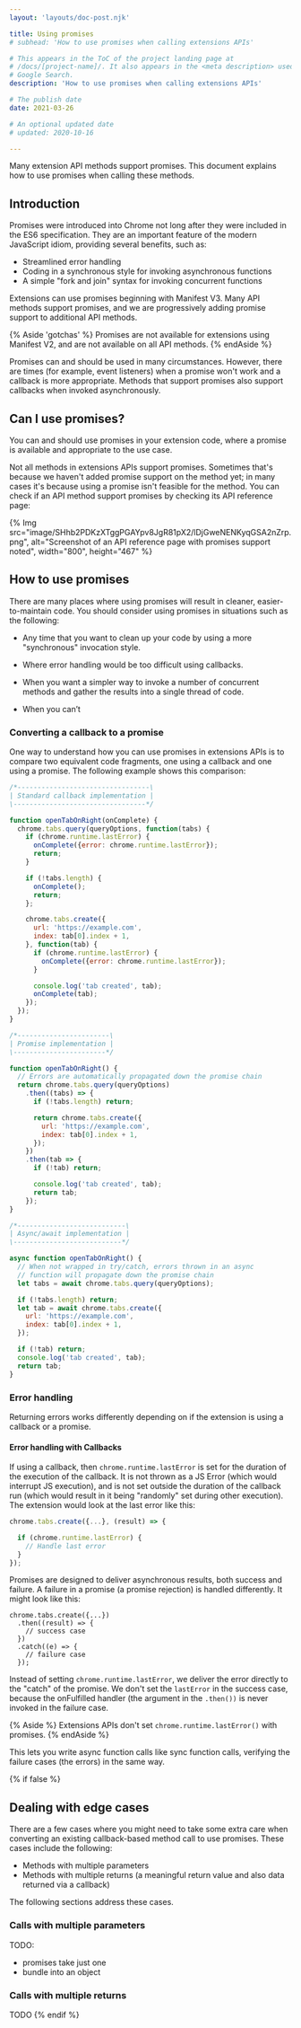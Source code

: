 ```yaml
---
layout: 'layouts/doc-post.njk'

title: Using promises
# subhead: 'How to use promises when calling extensions APIs'

# This appears in the ToC of the project landing page at
# /docs/[project-name]/. It also appears in the <meta description> used in 
# Google Search.
description: 'How to use promises when calling extensions APIs'

# The publish date
date: 2021-03-26

# An optional updated date
# updated: 2020-10-16

---
```


Many extension API methods support promises.  This document explains how to use promises when
calling these methods.

## Introduction

Promises were introduced into Chrome not long after they were included in the ES6 specification.
They are an important feature of the modern JavaScript idiom, providing several benefits, such as:

* Streamlined error handling
* Coding in a synchronous style for invoking asynchronous functions
* A simple "fork and join" syntax for invoking concurrent functions

Extensions can use promises beginning with Manifest V3. Many API methods support promises, and we
are progressively adding promise support to additional API methods.

{% Aside 'gotchas' %}
Promises are not available for extensions using Manifest V2, and are not available on all API methods.
{% endAside  %}

Promises can and should be used in many circumstances. However, there are times (for example, event
listeners) when a promise won't work and a callback is more appropriate. Methods that support
promises also support callbacks when invoked asynchronously.

## Can I use promises?

You can and should use promises in your extension code, where a promise is available and appropriate
to the use case.

Not all methods in extensions APIs support promises. Sometimes that's because we haven't added
promise support on the method yet; in many cases it's because using a promise isn't feasible for the
method. You can check if an API method support promises by checking its API reference page:

{% Img src="image/SHhb2PDKzXTggPGAYpv8JgR81pX2/lDjGweNENKyqGSA2nZrp.png", alt="Screenshot of an API
reference page with promises support noted", width="800", height="467" %}

## How to use promises

There are many places where using promises will result in cleaner, easier-to-maintain code. You
should consider using promises in situations such as the following:

* Any time that you want to clean up your code by using a more "synchronous" invocation style.
* Where error handling would be too difficult using callbacks.
* When you want a simpler way to invoke a number of concurrent methods and gather the results into a single thread of code.

* When you can’t

### Converting a callback to a promise

One way to understand how you can use promises in extensions APIs is to compare two equivalent code
fragments, one using a callback and one using a promise. The following example shows this
comparison:

```js
/*---------------------------------\
| Standard callback implementation |
\---------------------------------*/

function openTabOnRight(onComplete) {
  chrome.tabs.query(queryOptions, function(tabs) {
    if (chrome.runtime.lastError) {
      onComplete({error: chrome.runtime.lastError});
      return;
    }

    if (!tabs.length) {
      onComplete();
      return;
    };

    chrome.tabs.create({
      url: 'https://example.com',
      index: tab[0].index + 1,
    }, function(tab) {
      if (chrome.runtime.lastError) {
        onComplete({error: chrome.runtime.lastError});
      }

      console.log('tab created', tab);
      onComplete(tab);
    });
  });
}

/*-----------------------\
| Promise implementation |
\-----------------------*/

function openTabOnRight() {
  // Errors are automatically propagated down the promise chain
  return chrome.tabs.query(queryOptions)
    .then((tabs) => {
      if (!tabs.length) return;

      return chrome.tabs.create({
        url: 'https://example.com',
        index: tab[0].index + 1,
      });
    })
    .then(tab => {
      if (!tab) return;

      console.log('tab created', tab);
      return tab;
    });
}

/*---------------------------\
| Async/await implementation |
\---------------------------*/

async function openTabOnRight() {
  // When not wrapped in try/catch, errors thrown in an async
  // function will propagate down the promise chain
  let tabs = await chrome.tabs.query(queryOptions);

  if (!tabs.length) return;
  let tab = await chrome.tabs.create({
    url: 'https://example.com',
    index: tab[0].index + 1,
  });

  if (!tab) return;
  console.log('tab created', tab);
  return tab;
}
```

<!-- notes here about the code fragments -->

### Error handling

Returning errors works differently depending on if the extension is using a callback or a promise.

#### Error handling with Callbacks

If using a callback, then `chrome.runtime.lastError` is set for the duration of the execution of the
callback. It is not thrown as a JS Error (which would interrupt JS execution), and is not set
outside the duration of the callback run (which would result in it being "randomly" set during other
execution).  The extension would look at the last error like this:

```js
chrome.tabs.create({...}, (result) => {

  if (chrome.runtime.lastError) {
    // Handle last error
  }
});
```

Promises are designed to deliver asynchronous results, both success and failure.  A failure in a
promise (a promise rejection) is handled differently.  It might look like this:

```
chrome.tabs.create({...})
  .then((result) => {
    // success case
  })
  .catch((e) => {
    // failure case
  });
```

Instead of setting `chrome.runtime.lastError`, we deliver the error directly to the "catch" of the
promise. We don't set the `lastError` in the success case, because the onFulfilled handler (the
argument in the `.then())` is never invoked in the failure case.

{% Aside %}
Extensions APIs don't set `chrome.runtime.lastError()` with promises.
{% endAside %}

This lets you write async function calls like sync function calls, verifying the failure cases (the
errors) in the same way.

{% if false %}
## Dealing with edge cases

There are a few cases where you might need to take some extra care when converting an existing
callback-based method call to use promises. These cases include the following:

* Methods with multiple parameters
* Methods with multiple returns (a meaningful return value and also data returned via a callback)

The following sections address these cases.

### Calls with multiple parameters

TODO:

* promises take just one
* bundle into an object

### Calls with multiple returns

TODO
{% endif %}

